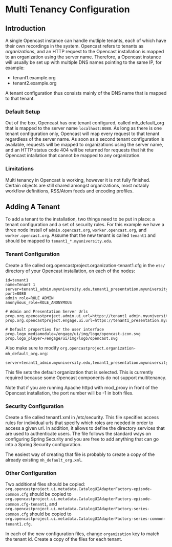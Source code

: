 Multi Tenancy Configuration
===========================

Introduction
------------

A single Opencast instance can handle mutliple tenants, each of which have their own recordings in the system.
Opencast refers to tenants as *organizations*, and an HTTP request to the Opencast installation is mapped to an
organization using the server name. Therefore, a Opencast instance will usually be set up with multiple DNS names
pointing to the same IP, for example:

 - tenant1.example.org
 - tenant2.example.org

A tenant configuration thus consists mainly of the DNS name that is mapped to that tenant.


### Default Setup

Out of the box, Opencast has one tenant configured, called mh_default_org that is mapped to the server name
`localhost:8080`. As long as there is one tenant configuration only, Opencast will map every request to that tenant
regardless of the server name. As soon as a second tenant configuration is available, requests will be mapped to
organizations using the server name, and an HTTP status code 404 will be returned for requests that hit the Opencast
intallation that cannot be mapped to any organization.


### Limitations

Multi tenancy in Opencast is working, however it is not fully finished. Certain objects are still shared amongst
organizations, most notably workflow definitions, RSS/Atom feeds and encoding profiles.


Adding A Tenant
---------------

To add a tenant to the installation, two things need to be put in place: a tenant configuration and a set of security
rules. For this example we have a three node install of `admin.opencast.org`, `worker.opencast.org`, and 
`worker.opencast.org`.  Assume that the new tenant is called `tenant1` and should be mapped to `tenant1_*.myuniversity.edu`.

### Tenant Configuration

Create a file called org.opencastproject.organization-tenant1.cfg in the `etc/` directory of your Opencast
installation, on each of the nodes:

    id=tenant1
    name=Tenant 1
    server=tenant1_admin.myuniversity.edu,tenant1_presentation.myuniversity.edu
    port=8080
    admin_role=ROLE_ADMIN
    anonymous_role=ROLE_ANONYMOUS

    # Admin and Presentation Server Urls
    prop.org.opencastproject.admin.ui.url=https://tenant1_admin.myuniversity.edu
    prop.org.opencastproject.engage.ui.url=https://tenant1_presentation.myuniversity.edu

    # Default properties for the user interface
    prop.logo_mediamodule=/engage/ui/img/logo/opencast-icon.svg
    prop.logo_player=/engage/ui/img/logo/opencast.svg

Also make sure to modify `org.opencastproject.organization-mh_default_org.org`:

    server=tenant1_admin.myuniversity.edu,tenant1_presentation.myuniversity.edu

This file sets the default organization that is selected.  This is currently required because some Opencast components
do not support multitenancy.

Note that if you are running Apache httpd with mod_proxy in front of the Opencast installation, the port number will be
-1 in both files.

### Security Configuration

Create a file called tenant1.xml in /etc/security. This file specifies access rules for individual urls that specify
which roles are needed in order to access a given url. In addition, it allows to define the directory services that are
used to authenticate users. The file follows the standard ways on configuring Spring Security and you are free to add
anything that can go into a Spring Security configuration.

The easiest way of creating that file is probably to create a copy of the already existing `mh_default_org.xml`.

### Other Configuration

Two additional files should be copied: `org.opencastproject.ui.metadata.CatalogUIAdapterFactory-episode-common.cfg` should be copied to `org.opencastproject.ui.metadata.CatalogUIAdapterFactory-episode-common.cfg-tenant1`, and `org.opencastproject.ui.metadata.CatalogUIAdapterFactory-series-common.cfg` should be copied to `org.opencastproject.ui.metadata.CatalogUIAdapterFactory-series-common-tenant1.cfg`.

In each of the new configuration files, change `organization` key to match the tenant id.  Create a copy of the files for each tenant.

